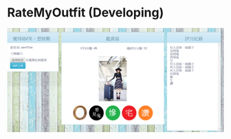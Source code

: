 # RateMyOutfit (Developing)

![Image of Yaktocat](/RateMyOutfit/src/main/resources/static/img/readMePic02.png)
